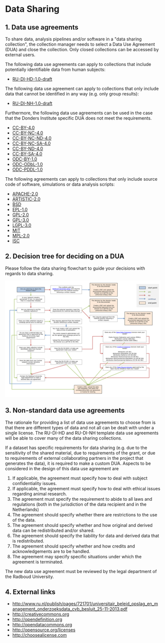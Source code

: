 # Data Sharing

## 1. Data use agreements

To share data, analysis pipelines and/or software in a "data sharing collection", the collection manager needs to select a Data Use Agreement (DUA) and close the collection. Only closed collections can be accessed by external users.

The following data use agreements can apply to collections that include potentially identifiable data from human subjects:

  * [RU-DI-HD-1.0-draft](../agreements/RU-DI-HD-1.0-draft.md)  

The following data use agreement can apply to collections that only include data that cannot be identified in any way (e.g. only group results):

  * [RU-DI-NH-1.0-draft](../agreements/RU-DI-NH-1.0-draft.md)

Furthermore, the following data use agreements can be used in the case that the Donders Institute specific DUA does not meet the requirements.

  * [CC-BY-4.0](../agreements/CC-BY-4.0.md)
  * [CC-BY-NC-4.0](../agreements/CC-BY-NC-4.0.md)
  * [CC-BY-NC-ND-4.0](../agreements/CC-BY-NC-ND-4.0.md)
  * [CC-BY-NC-SA-4.0](../agreements/CC-BY-NC-SA-4.0.md)
  * [CC-BY-ND-4.0](../agreements/CC-BY-ND-4.0.md)
  * [CC-BY-SA-4.0](../agreements/CC-BY-SA-4.0.md)
  * [ODC-BY-1.0](../agreements/ODC-BY-1.0.md)
  * [ODC-ODbL-1.0](../agreements/ODC-ODbL-1.0.md)
  * [ODC-PDDL-1.0](../agreements/ODC-PDDL-1.0.md)

The following agreements can apply to collections that only include source code of software, simulations or data analysis scripts:

  * [APACHE-2.0](../agreements/APACHE-2.0.md)
  * [ARTISTIC-2.0](../agreements/ARTISTIC-2.0.md)
  * [BSD](../agreements/BSD.md)
  * [EPL-1.0](../agreements/EPL-1.0.md)
  * [GPL-2.0](../agreements/GPL-2.0.md)
  * [GPL-3.0](../agreements/GPL-3.0.md)
  * [LGPL-3.0](../agreements/LGPL-3.0.md)
  * [MIT](../agreements/MIT.md)
  * [MPL-2.0](../agreements/MPL-2.0.md)
  * [ISC](../agreements/ISC.md)

## 2. Decision tree for deciding on a DUA

Please follow the data sharing flowchart to guide your decisions with regards to data sharing.

  ![](figures/dsc_flowchart.png)

## 3. Non-standard data use agreements

The rationale for providing a list of data use agreements to choose from is that there are different types of data and not all can be dealt with under a single license. The RU-DI-HD and RU-DI-NH template data use agreements will be able to cover many of the data sharing collections.

If a dataset has specific requirements for data sharing (e.g. due to the sensitivity of the shared material, due to requirements of the grant, or due to requirements of external collaborating partners in the project that generates the data), it is required to make a custom DUA. Aspects to be considered in the design of this data use agreement are

1.	If applicable, the agreement must specify how to deal with subject confidentiality issues.
2.	If applicable, the agreement must specify how to deal with ethical issues regarding animal research.
3.	The agreement must  specify the requirement to abide to all laws and regulations (both in the jurisdiction of the data recipient and in the Netherlands)
4.	The agreement should specify whether there are restrictions to the use of the data.
5.	The agreement should specify whether and how original and derived data can be redistributed and/or shared.
6.  The agreement should specify the liability for data and derived data that is redistributed.
7.	The agreement should specify whether and how credits and acknowledgements are to be handled.
8.	The agreement may specify specific situations under which the agreement is terminated.

The new data use agreement must be reviewed by the legal department of the Radboud University.


## 4. External links

  * http://www.ru.nl/publish/pages/721701/universitair_beleid_opslag_en_management_onderzoeksdata_cvb_besluit_25-11-2013.pdf
  * http://creativecommons.org
  * http://opendefinition.org
  * http://opendatacommons.org
  * http://opensource.org/licenses
  * http://choosealicense.com
